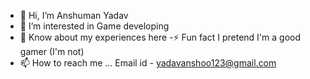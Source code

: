 - 👋 Hi, I’m Anshuman Yadav
- 👀 I’m interested in Game developing 
- 📄 Know about my experiences here
-⚡ Fun fact I pretend I'm a good gamer (I'm not)
- 📫 How to reach me ... Email id - yadavanshoo123@gmail.com

<!---
knightrider-ux/knightrider-ux is a ✨ special ✨ repository because its `README.md` (this file) appears on your GitHub profile.
You can click the Preview link to take a look at your changes.
--->

